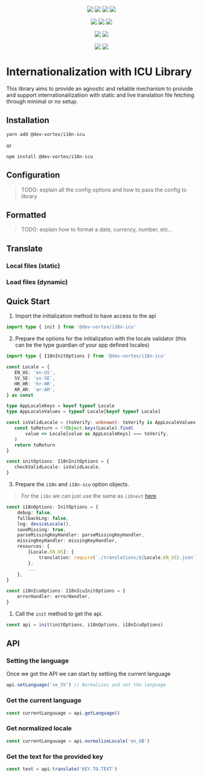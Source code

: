 <p align="center">
    <a href="https://travis-ci.com/github/dev-vortex/i18n-icu"><img src="https://badgen.net/travis/dev-vortex/i18n-icu?icon=travis&label=build"/></a>
    <a href="https://www.npmjs.com/package/@dev-vortex/i18n-icu"><img src="https://badgen.net/npm/v/@dev-vortex/i18n-icu?icon=npm&label"/></a>
    <a href="https://www.npmjs.com/package/@dev-vortex/i18n-icu"><img src="https://badgen.net/npm/license/@dev-vortex/i18n-icu?icon=npm"/></a> 
    <a href="https://www.npmjs.com/package/@dev-vortex/i18n-icu"><img src="https://badgen.net/npm/types/@dev-vortex/i18n-icu?icon=typescript"/></a> 
</p>

<p align="center">
    <a href="https://bundlephobia.com/result?p=@dev-vortex/i18n-icu"><img src="https://badgen.net/bundlephobia/min/@dev-vortex/i18n-icu?label=min"/></a> 
    <a href="https://bundlephobia.com/result?p=@dev-vortex/i18n-icu"><img src="https://badgen.net/bundlephobia/minzip/@dev-vortex/i18n-icu?label=min+gz"/></a> 
    <a href="https://lgtm.com/projects/g/dev-vortex/i18n-icu/alerts/"><img src="https://badgen.net/lgtm/grade/g/dev-vortex/i18n-icu?icon=lgtm&label=quality"/></a> 

</p>

<p align="center">
    <a href="https://codeclimate.com/github/dev-vortex/i18n-icu/maintainability"><img src="https://api.codeclimate.com/v1/badges/fef0cc28f1635b39fa71/maintainability"/></a>
    <a href="https://codeclimate.com/github/dev-vortex/i18n-icu/test_coverage"><img src="https://api.codeclimate.com/v1/badges/fef0cc28f1635b39fa71/test_coverage"/></a>
</p>

<p align="center">
    <a href="http://commitizen.github.io/cz-cli/"><img src="https://img.shields.io/badge/commitizen-friendly-brightgreen.svg"/></a>
    <a href="https://www.conventionalcommits.org/"><img src="https://img.shields.io/badge/conventional-commits-pink"/></a>
</p>

# Internationalization with ICU Library
This library aims to provide an agnostic and reliable mechanism to proivide and support internationaliizatiion with static and live translation file fetching through minimal or no setup.

## Installation
```
yarn add @dev-vortex/i18n-icu
```

or

```
npm install @dev-vortex/i18n-icu
```

## Configuration
> TODO: explain all the config options and how to pass the config to library

## Formatted
> TODO: explain how to format a date, currency, number, etc...

## Translate
### Local files (static)
### Load files (dynamic)



## Quick Start
 1. Import the initialization method to have access to the api
 ```typescript
import type { init } from '@dev-vortex/i18n-icu'
 ```

 2. Prepare the options for the initialization with the locale validator (this can be the type guardian of your app defined locales)
 ```typescript
import type { I18nInitOptions } from '@dev-vortex/i18n-icu'

const Locale = {
    EN_US: 'en-US',
    SV_SE: 'sv-SE',
    HR_HR: 'hr-HR',
    AR_AR: 'ar-AR',
} as const

type AppLocaleKeys = keyof typeof Locale
type AppLocaleValues = typeof Locale[keyof typeof Locale]

const isValidLocale = (toVerify: unknown): toVerify is AppLocaleValues => {
    const toReturn = !!Object.keys(Locale).find(
        value => Locale[value as AppLocaleKeys] === toVerify,
    )
    return toReturn
}

const initOptions: I18nInitOptions = {
    checkValidLocale: isValidLocale,
}
 ```

 3. Prepare the `i18n` and `i18n-icu` option objects.
   > For the `i18n` we can just use the same as `i18next` [here](https://www.i18next.com/overview/configuration-options)
```typescript
const i18nOptions: InitOptions = {
    debug: false,
    fallbackLng: false,
    lng: deviceLocale(),
    saveMissing: true,
    parseMissingKeyHandler: parseMissingKeyHandler,
    missingKeyHandler: missingKeyHandler,
    resources: {
        [Locale.EN_US]: {
            translation: require(`./translations/${Locale.EN_US}.json`),
        },
        ...
    },
}

const i18nIcuOptions: I18nIcuInitOptions = {
    errorHandler: errorHandler,
}
```

1. Call the `init` method to get the api.

```typescript
const api = init(initOptions, i18nOptions, i18nIcuOptions)
```

## API
### Setting the language
Once we got the API we can start by settiing the current language
```typescript
api.setLanguage('se_SV') // Normalizes and set the language
```

### Get the current language
```typescript
const currentLanguuage = api.getLanguage()
```

### Get normalized locale
```typescript
const currentLanguuage = api.normalizeLocale('en_GB')
```

### Get the text for the provided key
```typescript
const text = api.translate('KEY.TO.TEXT')
```